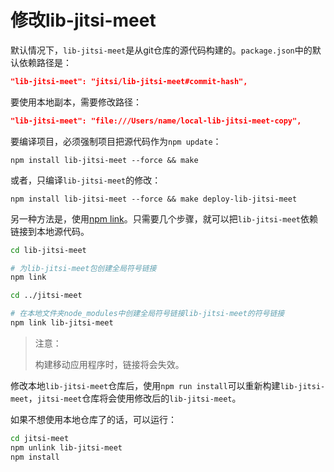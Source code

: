 # 修改lib-jitsi-meet

默认情况下，`lib-jitsi-meet`是从git仓库的源代码构建的。`package.json`中的默认依赖路径是：

```json
"lib-jitsi-meet": "jitsi/lib-jitsi-meet#commit-hash",
```

要使用本地副本，需要修改路径：

```json
"lib-jitsi-meet": "file:///Users/name/local-lib-jitsi-meet-copy",
```

要编译项目，必须强制项目把源代码作为`npm update`：

```
npm install lib-jitsi-meet --force && make
```

或者，只编译`lib-jitsi-meet`的修改：

```
npm install lib-jitsi-meet --force && make deploy-lib-jitsi-meet
```

另一种方法是，使用[npm link](https://docs.npmjs.com/cli/link)。只需要几个步骤，就可以把`lib-jitsi-meet`依赖链接到本地源代码。

```bash
cd lib-jitsi-meet

# 为lib-jitsi-meet包创建全局符号链接
npm link

cd ../jitsi-meet

# 在本地文件夹node_modules中创建全局符号链接lib-jitsi-meet的符号链接
npm link lib-jitsi-meet
```

> 注意：
> 
> 构建移动应用程序时，链接将会失效。

修改本地`lib-jitsi-meet`仓库后，使用`npm run install`可以重新构建`lib-jitsi-meet`，`jitsi-meet`仓库将会使用修改后的`lib-jitsi-meet`。

如果不想使用本地仓库了的话，可以运行：

```bash
cd jitsi-meet
npm unlink lib-jitsi-meet
npm install
```
